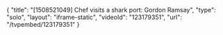 {
    "title": "[1508521049] Chef visits a shark port: Gordon Ramsay",
    "type": "solo",
    "layout": "iframe-static",
    "videoId": "123179351",
    "url": "\/tvpembed\/123179351"
}